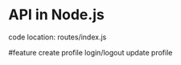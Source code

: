 # API in Node.js
code location: routes/index.js

#feature
create profile
login/logout
update profile

